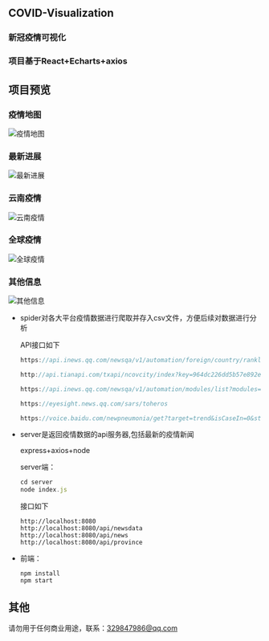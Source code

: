 ## COVID-Visualization

### 新冠疫情可视化

### 项目基于React+Echarts+axios

## 项目预览

### 疫情地图
![疫情地图](https://github.com/elssm/COVID-Visualization/blob/main/photo/1.png)
### 最新进展
![最新进展](https://github.com/elssm/COVID-Visualization/blob/main/photo/2.png)
### 云南疫情
![云南疫情](https://github.com/elssm/COVID-Visualization/blob/main/photo/3.png)
### 全球疫情
![全球疫情](https://github.com/elssm/COVID-Visualization/blob/main/photo/4.png)
### 其他信息
![其他信息](https://github.com/elssm/COVID-Visualization/blob/main/photo/5.png)

- spider对各大平台疫情数据进行爬取并存入csv文件，方便后续对数据进行分析

  API接口如下

  ```javascript
  https://api.inews.qq.com/newsqa/v1/automation/foreign/country/ranklist
  
  http://api.tianapi.com/txapi/ncovcity/index?key=964dc226dd5b57e892e6199735b6c55f
  
  https://api.inews.qq.com/newsqa/v1/automation/modules/list?modules=FAutoGlobalStatis,FAutoContinentStatis,FAutoGlobalDailyList,FAutoCountryConfirmAdd
  
  https://eyesight.news.qq.com/sars/toheros
  
  https://voice.baidu.com/newpneumonia/get?target=trend&isCaseIn=0&stage=publish&callback=jsonp_1608368713132_18169
  ```



- server是返回疫情数据的api服务器,包括最新的疫情新闻

  express+axios+node

  server端：

  ```javascript
  cd server
  node index.js
  ```

  接口如下

  ```
  http://localhost:8080
  http://localhost:8080/api/newsdata
  http://localhost:8080/api/news
  http://localhost:8080/api/province
  ```



- 前端：

  ```
  npm install
  npm start
  ```

## 其他
请勿用于任何商业用途，联系：329847986@qq.com
